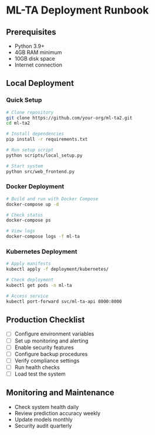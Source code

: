 # ML-TA Deployment Runbook

## Prerequisites
- Python 3.9+
- 4GB RAM minimum
- 10GB disk space
- Internet connection

## Local Deployment

### Quick Setup
```bash
# Clone repository
git clone https://github.com/your-org/ml-ta2.git
cd ml-ta2

# Install dependencies
pip install -r requirements.txt

# Run setup script
python scripts/local_setup.py

# Start system
python src/web_frontend.py
```

### Docker Deployment
```bash
# Build and run with Docker Compose
docker-compose up -d

# Check status
docker-compose ps

# View logs
docker-compose logs -f ml-ta
```

### Kubernetes Deployment
```bash
# Apply manifests
kubectl apply -f deployment/kubernetes/

# Check deployment
kubectl get pods -n ml-ta

# Access service
kubectl port-forward svc/ml-ta-api 8000:8000
```

## Production Checklist
- [ ] Configure environment variables
- [ ] Set up monitoring and alerting
- [ ] Enable security features
- [ ] Configure backup procedures
- [ ] Verify compliance settings
- [ ] Run health checks
- [ ] Load test the system

## Monitoring and Maintenance
- Check system health daily
- Review prediction accuracy weekly
- Update models monthly
- Security audit quarterly
